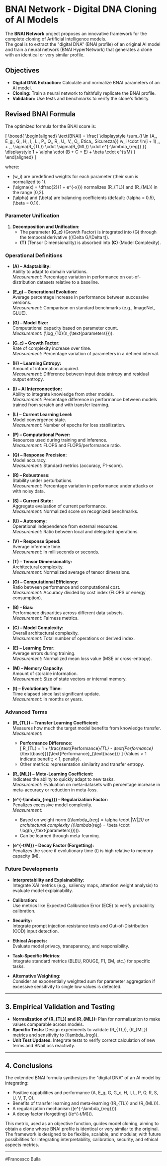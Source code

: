 # BNAI Network - Digital DNA Cloning of AI Models

The **BNAI Network** project proposes an innovative framework for the complete cloning of Artificial Intelligence models.  
The goal is to extract the "digital DNA" (BNAI profile) of an original AI model and train a neural network (BNAI HyperNetwork) that generates a clone with an identical or very similar profile.

## Objectives
- **Digital DNA Extraction:** Calculate and normalize BNAI parameters of an AI model.
- **Cloning:** Train a neural network to faithfully replicate the BNAI profile.
- **Validation:** Use tests and benchmarks to verify the clone's fidelity.

## Revised BNAI Formula

The optimized formula for the BNAI score is:

\[
\boxed{
\begin{aligned}
\text{BNAI} = \frac{ 
\displaystyle \sum_{i \in \{A,\, E_g,\, G,\, H,\, I,\, L,\, P,\, Q,\, R,\, U,\, V,\, O,\, Etica,\, Sicurezza\}} w_i \cdot \ln(i + 1) \,\, + \,\, \sigma(R_{TL}) \cdot \sigma(R_{ML}) \cdot e^{-\lambda_{reg}}
}{ 
\displaystyle 1 + \alpha \cdot (B + C + E) + \beta \cdot e^{t/M}
}
\end{aligned}
\]

where:
- \(w_i\) are predefined weights for each parameter (their sum is normalized to 1).
- \(\sigma(x) = \dfrac{2}{1 + e^{-x}}\) normalizes \(R_{TL}\) and \(R_{ML}\) in the range [0,2].
- \(\alpha\) and \(\beta\) are balancing coefficients (default: \(\alpha = 0.5\), \(\beta = 0.1\)).

### Parameter Unification

1. **Decomposition and Unification:**
   - The parameter **\(G_c\)** (Growth Factor) is integrated into \(G\) through the temporal derivative (\(\Delta G/\Delta t\)).
   - **\(T\)** (Tensor Dimensionality) is absorbed into **\(C\)** (Model Complexity).

### Operational Definitions

- **\(A\) – Adaptability:**  
  Ability to adapt to domain variations.  
  *Measurement:* Percentage variation in performance on out-of-distribution datasets relative to a baseline.

- **\(E_g\) – Generational Evolution:**  
  Average percentage increase in performance between successive versions.  
  *Measurement:* Comparison on standard benchmarks (e.g., ImageNet, GLUE).

- **\(G\) – Model Size:**  
  Computational capacity based on parameter count.  
  *Measurement:* \(\log_{10}(n_{\text{parameters}})\).

- **\(G_c\) – Growth Factor:**  
  Rate of complexity increase over time.  
  *Measurement:* Percentage variation of parameters in a defined interval.

- **\(H\) – Learning Entropy:**  
  Amount of information acquired.  
  *Measurement:* Difference between input data entropy and residual output entropy.

- **\(I\) – AI Interconnection:**  
  Ability to integrate knowledge from other models.  
  *Measurement:* Percentage difference in performance between models trained from scratch and with transfer learning.

- **\(L\) – Current Learning Level:**  
  Model convergence state.  
  *Measurement:* Number of epochs for loss stabilization.

- **\(P\) – Computational Power:**  
  Resources used during training and inference.  
  *Measurement:* FLOPS and FLOPS/performance ratio.

- **\(Q\) – Response Precision:**  
  Model accuracy.  
  *Measurement:* Standard metrics (accuracy, F1-score).

- **\(R\) – Robustness:**  
  Stability under perturbations.  
  *Measurement:* Percentage variation in performance under attacks or with noisy data.

- **\(S\) – Current State:**  
  Aggregate evaluation of current performance.  
  *Measurement:* Normalized score on recognized benchmarks.

- **\(U\) – Autonomy:**  
  Operational independence from external resources.  
  *Measurement:* Ratio between local and delegated operations.

- **\(V\) – Response Speed:**  
  Average inference time.  
  *Measurement:* In milliseconds or seconds.

- **\(T\) – Tensor Dimensionality:**  
  Architectural complexity.  
  *Measurement:* Normalized average of tensor dimensions.

- **\(O\) – Computational Efficiency:**  
  Ratio between performance and computational cost.  
  *Measurement:* Accuracy divided by cost index (FLOPS or energy consumption).

- **\(B\) – Bias:**  
  Performance disparities across different data subsets.  
  *Measurement:* Fairness metrics.

- **\(C\) – Model Complexity:**  
  Overall architectural complexity.  
  *Measurement:* Total number of operations or derived index.

- **\(E\) – Learning Error:**  
  Average errors during training.  
  *Measurement:* Normalized mean loss value (MSE or cross-entropy).

- **\(M\) – Memory Capacity:**  
  Amount of storable information.  
  *Measurement:* Size of state vectors or internal memory.

- **\(t\) – Evolutionary Time:**  
  Time elapsed since last significant update.  
  *Measurement:* In months or years.

### Advanced Terms

- **\(R_{TL}\) – Transfer Learning Coefficient:**  
  Measures how much the target model benefits from knowledge transfer.  
  *Measurement:*  
  - **Performance Difference:**  
    \[
    R_{TL} = 1 + \frac{\text{Performance}_{TL} - \text{Performance}_{\text{base}}}{\text{Performance}_{\text{base}}}
    \]
    (Values > 1 indicate benefit; < 1, penalty).  
  - Other metrics: representation similarity and transfer entropy.

- **\(R_{ML}\) – Meta-Learning Coefficient:**  
  Indicates the ability to quickly adapt to new tasks.  
  *Measurement:* Evaluation on meta-datasets with percentage increase in meta-accuracy or reduction in meta-loss.

- **\(e^{-\lambda_{reg}}\) – Regularization Factor:**  
  Penalizes excessive model complexity.  
  *Measurement:*  
  - Based on weight norm (\(\lambda_{reg} = \alpha \cdot \|W\|_2\)) or architectural complexity (\(\lambda_{reg} = \beta \cdot \log(n_{\text{parameters}})\)).  
  - Can be learned through meta-learning.

- **\(e^{-t/M}\) – Decay Factor (Forgetting):**  
  Penalizes the score if evolutionary time \(t\) is high relative to memory capacity \(M\).

### Future Developments

- **Interpretability and Explainability:**  
  Integrate XAI metrics (e.g., saliency maps, attention weight analysis) to evaluate model explainability.
  
- **Calibration:**  
  Use metrics like Expected Calibration Error (ECE) to verify probability calibration.
  
- **Security:**  
  Integrate prompt injection resistance tests and Out-of-Distribution (OOD) input detection.
  
- **Ethical Aspects:**  
  Evaluate model privacy, transparency, and responsibility.
  
- **Task-Specific Metrics:**  
  Integrate standard metrics (BLEU, ROUGE, F1, EM, etc.) for specific tasks.
  
- **Alternative Weighting:**  
  Consider an exponentially weighted sum for parameter aggregation if excessive sensitivity to single low values is detected.

---

## 3. Empirical Validation and Testing

- **Normalization of \(R_{TL}\) and \(R_{ML}\):** Plan for normalization to make values comparable across models.
- **Specific Tests:** Design experiments to validate \(R_{TL}\), \(R_{ML}\) metrics and sensitivity to \(\lambda_{reg}\).
- **Unit Test Updates:** Integrate tests to verify correct calculation of new terms and BNaiLoss reactivity.

---

## 4. Conclusions

The extended BNAI formula synthesizes the "digital DNA" of an AI model by integrating:
- Positive capabilities and performance (A, E_g, G, G_c, H, I, L, P, Q, R, S, U, V, T, O).
- Benefits of transfer learning and meta-learning (\(R_{TL}\) and \(R_{ML}\)).
- A regularization mechanism (\(e^{-\lambda_{reg}}\)).
- A decay factor (forgetting) (\(e^{-t/M}\)).

This metric, used as an objective function, guides model cloning, aiming to obtain a clone whose BNAI profile is identical or very similar to the original. The framework is designed to be flexible, scalable, and modular, with future possibilities for integrating interpretability, calibration, security, and ethical aspects metrics.

---

#Francesco Bulla